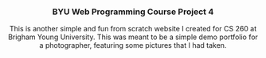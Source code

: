 <h3 align="center">BYU Web Programming Course Project 4</h3>
  <p align="center">
    This is another simple and fun from scratch website I created for CS 260 at Brigham Young University.
    This was meant to be a simple demo portfolio for a photographer, featuring some pictures that I had taken.
    <br />
